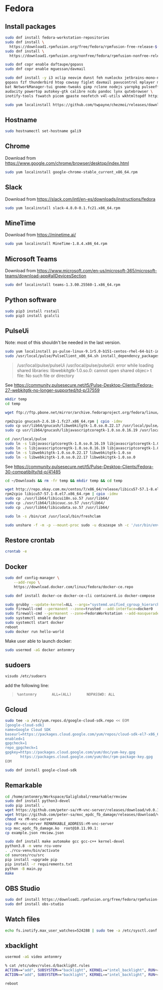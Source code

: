 # Fedora

## Install packages

```bash
sudo dnf install fedora-workstation-repositories
sudo dnf install \
  https://download1.rpmfusion.org/free/fedora/rpmfusion-free-release-$(rpm -E %fedora).noarch.rpm
sudo dnf install \
  https://download1.rpmfusion.org/nonfree/fedora/rpmfusion-nonfree-release-$(rpm -E %fedora).noarch.rpm

sudo dnf copr enable daftaupe/gopass 
sudo dnf copr enable mguessan/davmail

sudo dnf install -y i3 xclip neovim dunst feh numlockx jetbrains-mono-nl-fonts \
gopass fzf thunderbird htop cowsay figlet davmail pavucontrol mplayer mencoder \
bat NetworkManager-tui gnome-tweaks gimp rclone nodejs yarnpkg pulseeffects \
audacity powertop autokey-gtk calibre ncdu pandoc lynx qutebrowser \ 
inotify-tools fswatch picom gpaste neofetch v4l-utils wkhtmltopdf httpie

sudo yum localinstall https://github.com/twpayne/chezmoi/releases/download/v1.8.4/chezmoi-1.8.4-x86_64.rpm
```

## Hostname

```bash
sudo hostnamectl set-hostname gali9
```

## Chrome

Download from https://www.google.com/chrome/browser/desktop/index.html 

```bash
sudo yum localinstall google-chrome-stable_current_x86_64.rpm
```

## Slack

Download from https://slack.com/intl/en-es/downloads/instructions/fedora

```bash
sudo yum localinstall slack-4.8.0-0.1.fc21.x86_64.rpm
```

## MineTime

Download from https://minetime.ai/

```bash
sudo yum localinstall MineTime-1.8.4.x86_64.rpm
```

## Microsoft Teams

Download from https://www.microsoft.com/en-us/microsoft-365/microsoft-teams/download-app#allDevicesSection

```bash
sudo dnf localinstall teams-1.3.00.25560-1.x86_64.rpm
```

## Python software

```bash
sudo pip3 install rsstail
sudo pip3 install gcalcli
```

## PulseUi

Note: most of this shouldn't be needed in the last version.

```sh
sudo yum localinstall ps-pulse-linux-9.1r5.0-b151-centos-rhel-64-bit-installer.rpm
sudo /usr/local/pulse/PulseClient_x86_64.sh install_dependency_packages
```

> /usr/local/pulse/pulseUi
> /usr/local/pulse/pulseUi: error while loading shared libraries: libwebkitgtk-1.0.so.0: cannot open shared objec> t file: No such file or directory

See https://community.pulsesecure.net/t5/Pulse-Desktop-Clients/Fedora-27-webkitgtk-no-longer-supported/td-p/37559

```sh
mkdir temp
cd temp

wget ftp://ftp.pbone.net/mirror/archive.fedoraproject.org/fedora/linux/releases/27/Everything/x86_64/os/Packages/g/gnucash-2.6.18-1.fc27.x86_64.rpm

rpm2cpio gnucash-2.6.18-1.fc27.x86_64.rpm | cpio -idmv
sudo cp usr/lib64/gnucash/libwebkitgtk-1.0.so.0.22.17 /usr/local/pulse/
sudo cp usr/lib64/gnucash/libjavascriptcoregtk-1.0.so.0.16.19 /usr/local/pulse/

cd /usr/local/pulse
sudo ln -s libjavascriptcoregtk-1.0.so.0.16.19 libjavascriptcoregtk-1.0.so
sudo ln -s libjavascriptcoregtk-1.0.so.0.16.19 libjavascriptcoregtk-1.0.so.0
sudo ln -s libwebkitgtk-1.0.so.0.22.17 libwebkitgtk-1.0.so
sudo ln -s libwebkitgtk-1.0.so.0.22.17 libwebkitgtk-1.0.so.0
```

See https://community.pulsesecure.net/t5/Pulse-Desktop-Clients/Fedora-30-compatibilty/td-p/41485


```sh
cd ~/Downloads && rm -fr temp && mkdir temp && cd temp

wget http://repo.okay.com.mx/centos/7/x86_64/release/libicu57-57.1-8.el7.x86_64.rpm
rpm2cpio libicu57-57.1-8.el7.x86_64.rpm | cpio -idmv
sudo cp ./usr/lib64/libicui18n.so.57 /usr/lib64/
sudo cp ./usr/lib64/libicuuc.so.57 /usr/lib64/
sudo cp ./usr/lib64/libicudata.so.57 /usr/lib64/

sudo ln -s /bin/cat /usr/local/bin/freshclam

sudo unshare -f -m -p --mount-proc sudo -u dcazaspe sh -c '/usr/bin/env LD_LIBRARY_PATH=/usr/local/pulse:$LD_LIBRARY_PATH /usr/local/pulse/pulseUi | /usr/local/bin/freshclam'
```

## Restore crontab

```sh
crontab -e
```

## Docker

```sh
sudo dnf config-manager \
    --add-repo \
    https://download.docker.com/linux/fedora/docker-ce.repo

sudo dnf install docker-ce docker-ce-cli containerd.io docker-compose

sudo grubby --update-kernel=ALL --args="systemd.unified_cgroup_hierarchy=0"
sudo firewall-cmd --permanent --zone=trusted --add-interface=docker0
sudo firewall-cmd --permanent --zone=FedoraWorkstation --add-masquerade
sudo systemctl enable docker
sudo systemctl start docker
reboot
sudo docker run hello-world
```

Make user able to launch docker:

```sh
sudo usermod -aG docker antonmry
```

## sudoers

```sh
visudo /etc/sudoers
```

add the following line:

> `%antonmry       ALL=(ALL)       NOPASSWD: ALL`

## Gcloud

```sh
sudo tee -a /etc/yum.repos.d/google-cloud-sdk.repo << EOM
[google-cloud-sdk]
name=Google Cloud SDK
baseurl=https://packages.cloud.google.com/yum/repos/cloud-sdk-el7-x86_64
enabled=1
gpgcheck=1
repo_gpgcheck=1
gpgkey=https://packages.cloud.google.com/yum/doc/yum-key.gpg
       https://packages.cloud.google.com/yum/doc/rpm-package-key.gpg
EOM

sudo dnf install google-cloud-sdk
```

## Remarkable

```sh
cd /home/antonmry/Workspace/Galiglobal/remarkable/rmview
sudo dnf install python3-devel
sudo pip install .
wget https://github.com/peter-sa/rM-vnc-server/releases/download/v0.0.1/rM-vnc-server
wget https://github.com/peter-sa/mxc_epdc_fb_damage/releases/download/v0.0.1/mxc_epdc_fb_damage.ko
chmod +x rM-vnc-server
scp rM-vnc-server REMARKABLE_ADDRESS:rM-vnc-server
scp mxc_epdc_fb_damage.ko  root@10.11.99.1:
cp example.json rmview.json

sudo dnf install make automake gcc gcc-c++ kernel-devel
python3.8 -m venv rcu-venv
. ./rcu-venv/bin/activate
cd sources/rcu/src
pip install –upgrade pip
pip install -r requirements.txt
python -B main.py
make
```

## OBS Studio

```sh
sudo dnf install https://download1.rpmfusion.org/free/fedora/rpmfusion-free-release-$(rpm -E %fedora).noarch.rpm https://download1.rpmfusion.org/nonfree/fedora/rpmfusion-nonfree-release-$(rpm -E %fedora).noarch.rpm
sudo dnf install obs-studio
```

## Watch files

```sh
echo fs.inotify.max_user_watches=524288 | sudo tee -a /etc/sysctl.conf && sudo sysctl -p
```

## xbacklight

```sh
usermod -aG video antonmry

% cat /etc/udev/rules.d/backlight.rules
ACTION=="add", SUBSYSTEM=="backlight", KERNEL=="intel_backlight", RUN+="/bin/chgrp video /sys/class/backlight/%k/brightness"
ACTION=="add", SUBSYSTEM=="backlight", KERNEL=="intel_backlight", RUN+="/bin/chmod g+w /sys/class/backlight/%k/brightness"

reboot
```

